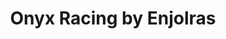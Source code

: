 ---
title: "Onyx Racing by Enjolras"
url: /valergues/onyx-racing-by-enjolras/
shop: réparation de voitures
---